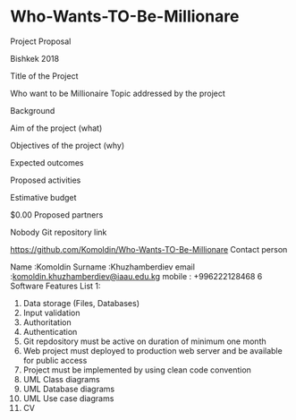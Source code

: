 # Who-Wants-TO-Be-Millionare




Project Proposal






Bishkek 2018

Title of the Project


Who want to be Millionaire
Topic addressed by the project



Background



Aim of the project (what)



Objectives of the project (why)



Expected outcomes



Proposed activities



Estimative budget


$0.00
Proposed partners


Nobody
Git repository link

https://github.com/Komoldin/Who-Wants-TO-Be-Millionare 
Contact person


Name      :Komoldin
Surname :Khuzhamberdiev
email       :komoldin.khuzhamberdiev@iaau.edu.kg
mobile    : +996222128468
6
Software Features List 1:
1. Data storage (Files, Databases)
2. Input validation
3. Authoritation
4. Authentication
5. Git repdository must be active on duration of minimum one month
6. Web project must deployed to production web server and be available for public access
7. Project must be implemented by using clean code convention
8. UML Class diagrams
9. UML Database diagrams
10. UML Use case diagrams
11. CV
